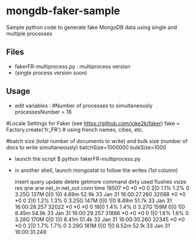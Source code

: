 # mongdb-faker-sample
Sample python code to generate fake MongoDB data using single and multiple processes

Files
-----

- fakerFR-multiprocess.py : multiprocess version
- (single process version soon)

Usage
----

- edit variables :
#Number of processes to simultaneously
processesNumber = 16

#Locale Settings for Faker (see https://github.com/joke2k/faker)
fake = Factory.create('fr_FR') # using french names, cities, etc.

#batch size (total number of documents to write) and bulk size (number of docs to write simultaneously)
batchSize=1000000
bulkSize=1000

- launch the script
$ python fakerFR-multiprocess.py

- in another shell, launch mongostat to follow the writes (1st column)

    insert query update delete getmore command dirty used flushes vsize  res qrw arw net_in net_out conn                time
     18507    *0     *0     *0       0     2|0  1.1% 1.2%       0 3.25G 137M 0|0 1|0  4.69m   52.9k   33 Jan 31 16:00:27.260
     32088    *0     *0     *0       0     2|0  1.2% 1.3%       0 3.25G 147M 0|0 1|0  8.49m   51.7k   33 Jan 31 16:00:28.257
     32022    *0     *0     *0       0    18|0  1.4% 1.4%       0 3.27G 159M 0|0 1|0  8.45m   54.9k   33 Jan 31 16:00:29.257
     31886    *0     *0     *0       0     1|0  1.6% 1.6%       0 3.28G 170M 0|0 1|0  8.41m   51.4k   33 Jan 31 16:00:30.260
     32345    *0     *0     *0       0     2|0  1.7% 1.7%       0 3.29G 181M 0|0 1|0  8.52m   52.1k   33 Jan 31 16:00:31.249

